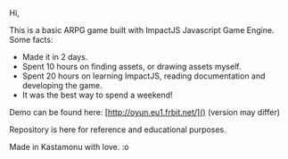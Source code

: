 Hi,

This is a basic ARPG game built with ImpactJS Javascript Game Engine. Some facts:

- Made it in 2 days.
- Spent 10 hours on finding assets, or drawing assets myself.
- Spent 20 hours on learning ImpactJS, reading documentation and developing the game.
- It was the best way to spend a weekend!

Demo can be found here: [http://oyun.eu1.frbit.net/]() (version may differ)

Repository is here for reference and educational purposes.

Made in Kastamonu with love. :o

